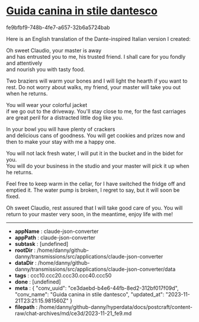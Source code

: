 # [Guida canina in stile dantesco](https://claude.ai/chat/ce3daebd-b4e6-44fb-8ed2-312bf017f09d)

fe9bfbf9-748b-4fe7-a657-32b6a5724bab

Here is an English translation of the Dante-inspired Italian version I created:

Oh sweet Claudio, your master is away  
and has entrusted you to me, his trusted friend.
I shall care for you fondly and attentively  
and nourish you with tasty food.

Two braziers will warm your bones
and I will light the hearth if you want to rest.
Do not worry about walks, my friend,
your master will take you out when he returns.

You will wear your colorful jacket  
if we go out to the driveway. You'll stay close to me,
for the fast carriages are great peril
for a distracted little dog like you.

In your bowl you will have plenty of crackers  
and delicious cans of goodness.
You will get cookies and prizes now and then 
to make your stay with me a happy one.

You will not lack fresh water,
I will put it in the bucket and in the bidet for you.  
You will do your business in the studio
and your master will pick it up when he returns.

Feel free to keep warm in the cellar, 
for I have switched the fridge off and emptied it.
The water pump is broken, I regret to say,
but it will soon be fixed.  

Oh sweet Claudio, rest assured 
that I will take good care of you.
You will return to your master very soon,
in the meantime, enjoy life with me!

---

* **appName** : claude-json-converter
* **appPath** : claude-json-converter
* **subtask** : [undefined]
* **rootDir** : /home/danny/github-danny/transmissions/src/applications/claude-json-converter
* **dataDir** : /home/danny/github-danny/transmissions/src/applications/claude-json-converter/data
* **tags** : ccc10.ccc20.ccc30.ccc40.ccc50
* **done** : [undefined]
* **meta** : {
  "conv_uuid": "ce3daebd-b4e6-44fb-8ed2-312bf017f09d",
  "conv_name": "Guida canina in stile dantesco",
  "updated_at": "2023-11-21T23:21:15.981560Z"
}
* **filepath** : /home/danny/github-danny/hyperdata/docs/postcraft/content-raw/chat-archives/md/ce3d/2023-11-21_fe9.md
